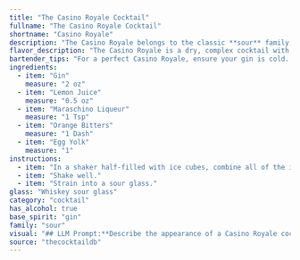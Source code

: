 ```yaml
---
title: "The Casino Royale Cocktail"
fullname: "The Casino Royale Cocktail"
shortname: "Casino Royale"
description: "The Casino Royale belongs to the classic **sour** family, characterized by the tangy combination of citrus and spirits.  While its exact origin is debated, it's likely a variation of the **Gin Daisy**, a popular drink in the early 20th century. "
flavor_description: "The Casino Royale is a dry, complex cocktail with a bright, citrusy character. The gin provides a juniper backbone, while lemon juice adds tartness and freshness. Maraschino liqueur brings a subtle cherry sweetness, and orange bitters add a touch of warm spice. The egg yolk rounds out the texture with a velvety richness. It's a sophisticated and satisfying cocktail that lingers on the palate. "
bartender_tips: "For a perfect Casino Royale, ensure your gin is cold.  Use fresh lemon juice, and don't over-shake the egg yolk.  A light shake will create a velvety texture, while over-shaking can make the drink frothy. A few dashes of orange bitters bring out the citrus notes.  Finally, strain the cocktail into a chilled coupe glass.  Enjoy the classic! "
ingredients:
  - item: "Gin"
    measure: "2 oz"
  - item: "Lemon Juice"
    measure: "0.5 oz"
  - item: "Maraschino Liqueur"
    measure: "1 Tsp"
  - item: "Orange Bitters"
    measure: "1 Dash"
  - item: "Egg Yolk"
    measure: "1"
instructions:
  - item: "In a shaker half-filled with ice cubes, combine all of the ingredients."
  - item: "Shake well."
  - item: "Strain into a sour glass."
glass: "Whiskey sour glass"
category: "cocktail"
has_alcohol: true
base_spirit: "gin"
family: "sour"
visual: "## LLM Prompt:**Describe the appearance of a Casino Royale cocktail. Focus on the following aspects:*** **Color:** What is the overall color of the drink? Is it clear, cloudy, or layered? What are the shades of color present?* **Texture:** Is the drink smooth, frothy, or layered? Does it have any visible bits of egg white?* **Garnish:** Is there a garnish on the drink? If so, what is it and how is it presented?* **Glass:** What type of glass is the cocktail served in?  Is it a traditional cocktail glass, a coupe, or something else? **Consider the following when crafting your description:*** The Casino Royale is a stirred cocktail, so it should have a smooth and elegant appearance. * The egg yolk adds richness and a slight cloudiness to the drink. * The lemon juice provides a bright and tangy flavor, while the Maraschino Liqueur adds a hint of sweetness.* The orange bitters add a complex and slightly bitter flavor, but their color is not as prominent.**Write your description in a way that is both descriptive and evocative, capturing the essence of a classic and sophisticated cocktail.** "
source: "thecocktaildb"
---
```


